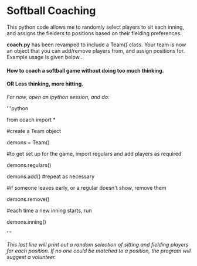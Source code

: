 Softball Coaching
============

This python code allows me to randomly select players to sit each
inning, and assigns the fielders to positions based on their fielding
preferences.

**coach.py** has been revamped to include a Team() class. Your team is
now an object that you can add/remove players from, and assign
positions for. Example usage is given below...

#### How to coach a softball game without doing too much thinking.

#### OR Less thinking, more hitting.

*For now, open an ipython session, and do:*

'''python

from coach import *

#create a Team object

demons = Team()

#to get set up for the game, import regulars and add players as required

demons.regulars()

demons.add()  #repeat as necessary

#if someone leaves early, or a regular doesn't show, remove them

demons.remove()

#each time a new inning starts, run

demons.inning()

'''

*This last line will print out a random selection of sitting and fielding players for each position. If no one could be matched to a position, the program will suggest a volunteer.*
